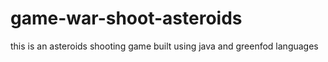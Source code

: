 # game-war-shoot-asteroids
this is an asteroids shooting game built using java and greenfod languages
